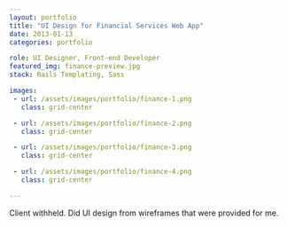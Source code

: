 ```yaml
---
layout: portfolio
title: "UI Design for Financial Services Web App"
date: 2013-01-13
categories: portfolio

role: UI Designer, Front-end Developer
featured_img: finance-preview.jpg
stack: Rails Templating, Sass

images:
 - url: /assets/images/portfolio/finance-1.png
   class: grid-center

 - url: /assets/images/portfolio/finance-2.png
   class: grid-center

 - url: /assets/images/portfolio/finance-3.png
   class: grid-center

 - url: /assets/images/portfolio/finance-4.png
   class: grid-center

---
```


Client withheld. Did UI design from wireframes that
were provided for me.